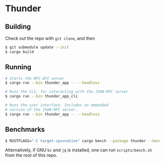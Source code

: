 # Thunder

## Building

Check out the repo with `git clone`, and then

```bash
$ git submodule update --init
$ cargo build
```

## Running

```bash
# Starts the RPC-API server
$ cargo run --bin thunder_app -- --headless

# Runs the CLI, for interacting with the JSON-RPC server
$ cargo run --bin thunder_app_cli

# Runs the user interface. Includes an embedded 
# version of the JSON-RPC server. 
$ cargo run --bin thunder_app -- --headless
```

## Benchmarks

```bash
$ RUSTFLAGS="-C target-cpu=native" cargo bench --package thunder --benches --features "bench"
```

Alternatively, if GNU `bc` and `jq` is installed, one can run `scripts/bench.sh` from the root of this repo.
